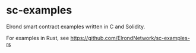 # sc-examples
Elrond smart contract examples written in C and Solidity.

For examples in Rust, see https://github.com/ElrondNetwork/sc-examples-rs
